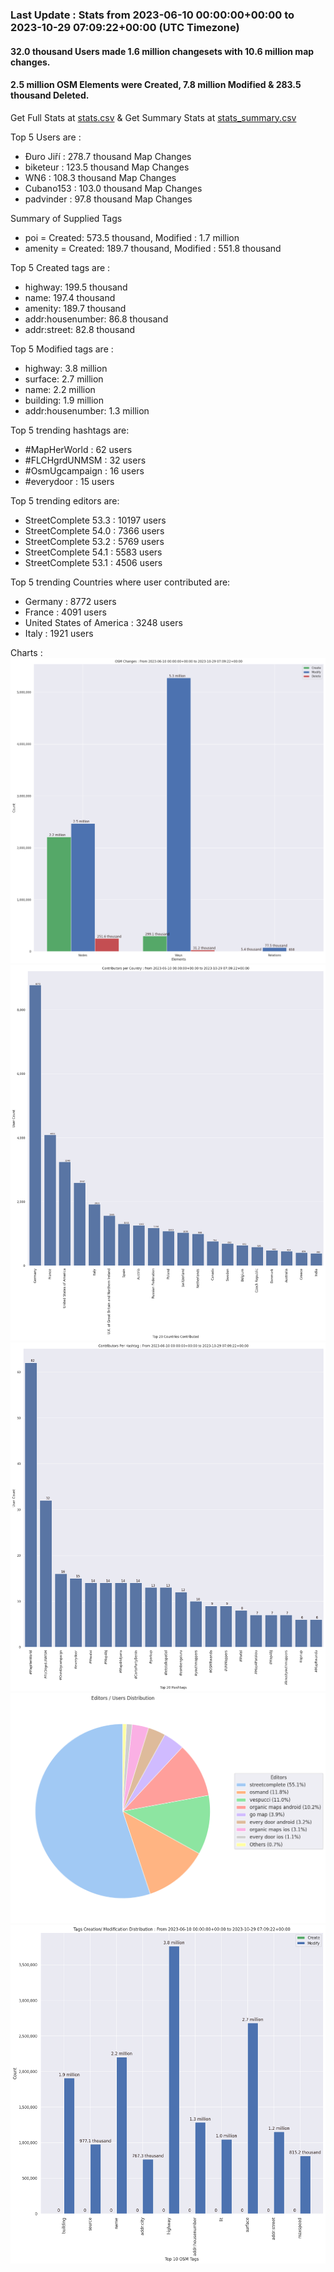 ### Last Update : Stats from 2023-06-10 00:00:00+00:00 to 2023-10-29 07:09:22+00:00 (UTC Timezone)

#### 32.0 thousand Users made 1.6 million changesets with 10.6 million map changes.
#### 2.5 million OSM Elements were Created, 7.8 million Modified & 283.5 thousand Deleted.
Get Full Stats at [stats.csv](/stats/fieldmappers/Daily/stats.csv)
 & Get Summary Stats at [stats_summary.csv](/stats/fieldmappers/Daily/stats_summary.csv)

Top 5 Users are : 
- Đuro Jiří : 278.7 thousand Map Changes
- biketeur : 123.5 thousand Map Changes
- WN6 : 108.3 thousand Map Changes
- Cubano153 : 103.0 thousand Map Changes
- padvinder : 97.8 thousand Map Changes

Summary of Supplied Tags
- poi = Created: 573.5 thousand, Modified : 1.7 million
- amenity = Created: 189.7 thousand, Modified : 551.8 thousand


Top 5 Created tags are :
- highway: 199.5 thousand
- name: 197.4 thousand
- amenity: 189.7 thousand
- addr:housenumber: 86.8 thousand
- addr:street: 82.8 thousand


Top 5 Modified tags are :
- highway: 3.8 million
- surface: 2.7 million
- name: 2.2 million
- building: 1.9 million
- addr:housenumber: 1.3 million


Top 5 trending hashtags are:
- #MapHerWorld : 62 users
- #FLCHgrdUNMSM : 32 users
- #OsmUgcampaign : 16 users
- #everydoor : 15 users


Top 5 trending editors are:
- StreetComplete 53.3 : 10197 users
- StreetComplete 54.0 : 7366 users
- StreetComplete 53.2 : 5769 users
- StreetComplete 54.1 : 5583 users
- StreetComplete 53.1 : 4506 users


Top 5 trending Countries where user contributed are:
- Germany : 8772 users
- France : 4091 users
- United States of America : 3248 users
- Italy : 1921 users


 Charts : 
![Alt text](./stats_osm_changes.png) 
![Alt text](./stats_users_per_country.png) 
![Alt text](./stats_users_per_hashtag.png) 
![Alt text](./stats_editors_pie_chart.png) 
![Alt text](./stats_tags.png) 
